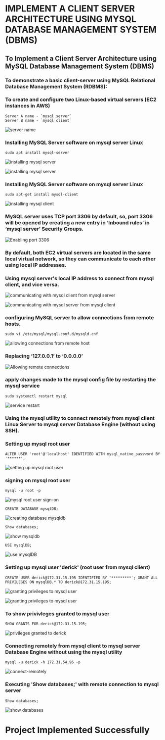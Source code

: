 # IMPLEMENT A CLIENT SERVER ARCHITECTURE USING MYSQL DATABASE MANAGEMENT SYSTEM (DBMS)

## To Implement a Client Server Architecture using MySQL Database Management System (DBMS)

### To demonstrate a basic client-server using MySQL Relational Database Management System (RDBMS):

### To create and configure two Linux-based virtual servers (EC2 instances in AWS)

```
Server A name - `mysql server`
Server B name - `mysql client`
```
![server name](./images/server-name.png)

### Installing  MySQL Server software on mysql server Linux

`sudo apt install mysql-server`

![installing mysql server](./images/install-mysqlserver.png)

![installing mysql server](./images/install-mysqlserver2.png)

### Installing  MySQL Server software on mysql server Linux

`sudo apt-get install mysql-client`

![installing mysql client](./images/install-mysqlclient.png)

### MySQL server uses TCP port 3306 by default, so, port 3306 will be opened by creating a new entry in ‘Inbound rules’ in ‘mysql server’ Security Groups. 

![Enabling port 3306](./images/3306.png)
### By default, both EC2 virtual servers are located in the same local virtual network, so they can communicate to each other using local IP addresses. 

### Using mysql server's local IP address to connect from mysql client, and vice versa.

![communicating with mysql client from mysql server](./images/communicate-1.png)

![communicating with mysql server from mysql client](./images/communicate-2.png)

### configuring MySQL server to allow connections from remote hosts.

`sudo vi /etc/mysql/mysql.conf.d/mysqld.cnf`

![allowing connections from remote host](./images/bind-address.png)

### Replacing ‘127.0.0.1’ to ‘0.0.0.0’

![Allowing remote connections](./images/vim-bindaddress.png)

### apply changes made to the mysql config file by restarting the mysql service

`sudo systemctl restart mysql`

![service restart](./images/service-restart.png)

### Using the mysql utility to connect remotely from mysql client Linux Server to mysql server Database Engine (without using SSH).

### Setting up mysql root user

`ALTER USER 'root'@'localhost' IDENTIFIED WITH mysql_native_password BY '******';`

![setting up mysql root user](./images/setting-up-rootsql.png)
### signing on mysql root user

`mysql -u root -p`

![mysql root user sign-on](./images/signin-rootsql.png)

`CREATE DATABASE mysqlDB;`

![creating database mysqldb](./images/create-db.png)

`Show databases;`

![show mysqldb](./images/show-db.png)

`USE mysqlDB;`

![use mysqlDB](./images/use-db.png)

### Setting up mysql user 'derick' (root user from mysql client)

`CREATE USER derick@172.31.15.195 IDENTIFIED BY '*********'; GRANT ALL PRIVILEGES ON mysqlDB.* TO derick@172.31.15.195;`

![granting privileges to mysql user](./images/grant-derick.png)

![granting privileges to mysql user](./images/ok-grant-derick.png)
### To show privivleges granted to mysql user

`SHOW GRANTS FOR derick@172.31.15.195;`

![privileges granted to derick](./images/show-grants.png)
### Connecting remotely from mysql client to mysql server Database Engine without using the mysql utility

`mysql -u derick -h 172.31.54.96 -p`

![connect-remotely](./images/connect-remotely.png)

### Executing 'Show databases;' with remote connection to mysql server

`Show databases;`

![show databases](./images/show-databases.png)

# Project Implemented Successfully